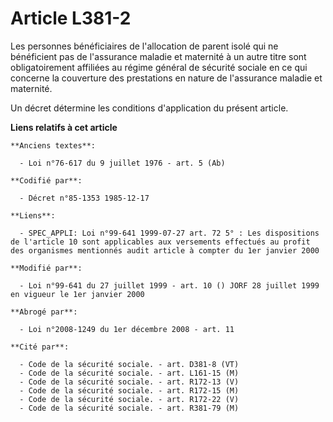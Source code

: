 # Article L381-2

Les personnes bénéficiaires de l'allocation de parent isolé qui ne bénéficient pas de l'assurance maladie et maternité à un
autre titre sont obligatoirement affiliées au régime général de sécurité sociale en ce qui concerne la couverture des
prestations en nature de l'assurance maladie et maternité.

Un décret détermine les conditions d'application du présent article.

**Liens relatifs à cet article**

	**Anciens textes**:

	  - Loi n°76-617 du 9 juillet 1976 - art. 5 (Ab)

	**Codifié par**:

	  - Décret n°85-1353 1985-12-17

	**Liens**:

	  - SPEC_APPLI: Loi n°99-641 1999-07-27 art. 72 5° : Les dispositions de l'article 10 sont applicables aux versements effectués au profit des organismes mentionnés audit article à compter du 1er janvier 2000

	**Modifié par**:

	  - Loi n°99-641 du 27 juillet 1999 - art. 10 () JORF 28 juillet 1999 en vigueur le 1er janvier 2000

	**Abrogé par**:

	  - Loi n°2008-1249 du 1er décembre 2008 - art. 11

	**Cité par**:

	  - Code de la sécurité sociale. - art. D381-8 (VT)
	  - Code de la sécurité sociale. - art. L161-15 (M)
	  - Code de la sécurité sociale. - art. R172-13 (V)
	  - Code de la sécurité sociale. - art. R172-15 (M)
	  - Code de la sécurité sociale. - art. R172-22 (V)
	  - Code de la sécurité sociale. - art. R381-79 (M)
